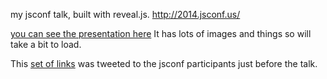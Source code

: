 my jsconf talk, built with reveal.js. http://2014.jsconf.us/

[you can see the presentation
here](http://whichlight.github.io/jsconf-open-web-art/#/)
It has lots of images and things so will take a bit to load.

This [set of links](https://gist.github.com/whichlight/1cfd5cb8c3be960a486d) was
tweeted to the jsconf participants just before the talk.
